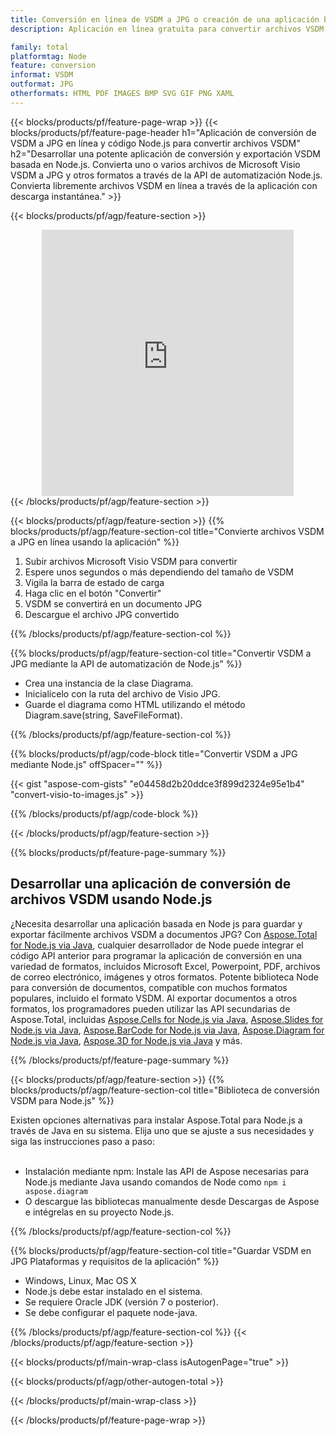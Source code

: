 ```yaml
---
title: Conversión en línea de VSDM a JPG o creación de una aplicación basada en Node.js para convertir archivos VSDM
description: Aplicación en línea gratuita para convertir archivos VSDM a JPG. Código de la biblioteca de conversión Node.js para documentos VSDM de Microsoft Visio. 

family: total
platformtag: Node
feature: conversion
informat: VSDM
outformat: JPG
otherformats: HTML PDF IMAGES BMP SVG GIF PNG XAML
---
```

{{< blocks/products/pf/feature-page-wrap >}}
{{< blocks/products/pf/feature-page-header h1="Aplicación de conversión de VSDM a JPG en línea y código Node.js para convertir archivos VSDM" h2="Desarrollar una potente aplicación de conversión y exportación VSDM basada en Node.js. Convierta uno o varios archivos de Microsoft Visio VSDM a JPG y otros formatos a través de la API de automatización Node.js. Convierta libremente archivos VSDM en línea a través de la aplicación con descarga instantánea." >}}


{{< blocks/products/pf/agp/feature-section >}}

<div class="container-fluid agp-content bg-white aboutfile box-1 vh100 section nopbtm">
<div class=container>
<div class=row>
<div class="demobox tc col-md-12 padding-0" align="center">

<iframe title="Aplicación gratuita en línea para convertir de VSDM a JPG" style="border: none; height: 426px;" scrolling="no" src="https://total-conversion-app-65z5r2lp.k8s.dynabic.com/?to=jpg&from=vsdm" id="child-iframe" width="80%"></iframe>

</div></div>
</div></div>
{{< /blocks/products/pf/agp/feature-section >}}


{{< blocks/products/pf/agp/feature-section >}}
{{% blocks/products/pf/agp/feature-section-col title="Convierte archivos VSDM a JPG en línea usando la aplicación" %}}

1. Subir archivos Microsoft Visio VSDM para convertir
1. Espere unos segundos o más dependiendo del tamaño de VSDM
1. Vigila la barra de estado de carga
1. Haga clic en el botón "Convertir"
1. VSDM se convertirá en un documento JPG
1. Descargue el archivo JPG convertido

{{% /blocks/products/pf/agp/feature-section-col %}}

{{% blocks/products/pf/agp/feature-section-col title="Convertir VSDM a JPG mediante la API de automatización de Node.js" %}}

- Crea una instancia de la clase Diagrama.
- Inicialícelo con la ruta del archivo de Visio JPG.
- Guarde el diagrama como HTML utilizando el método Diagram.save(string, SaveFileFormat).

{{% /blocks/products/pf/agp/feature-section-col %}}

{{% blocks/products/pf/agp/code-block title="Convertir VSDM a JPG mediante Node.js" offSpacer="" %}}

{{< gist "aspose-com-gists" "e04458d2b20ddce3f899d2324e95e1b4" "convert-visio-to-images.js" >}}

{{% /blocks/products/pf/agp/code-block %}}

{{< /blocks/products/pf/agp/feature-section >}}

{{% blocks/products/pf/feature-page-summary %}}

<h2>Desarrollar una aplicación de conversión de archivos VSDM usando Node.js</h2>

¿Necesita desarrollar una aplicación basada en Node js para guardar y exportar fácilmente archivos VSDM a documentos JPG? Con [Aspose.Total for Node.js via Java](https://products.aspose.com/total/es/nodejs-java/), cualquier desarrollador de Node puede integrar el código API anterior para programar la aplicación de conversión en una variedad de formatos, incluidos Microsoft Excel, Powerpoint, PDF, archivos de correo electrónico, imágenes y otros formatos. Potente biblioteca Node para conversión de documentos, compatible con muchos formatos populares, incluido el formato VSDM. Al exportar documentos a otros formatos, los programadores pueden utilizar las API secundarias de Aspose.Total, incluidas [Aspose.Cells for Node.js via Java](https://products.aspose.com/cells/es/nodejs-java/), [Aspose.Slides for Node.js via Java](https://products.aspose.com/slides/es/nodejs-java/), [Aspose.BarCode for Node.js via Java](https://products.aspose.com/barcode/es/nodejs-java/), [Aspose.Diagram for Node.js via Java](https://products.aspose.com/diagram/es/nodejs-java/), [Aspose.3D for Node.js via Java](https://products.aspose.com/3d/es/nodejs-java/) y más. 
 
 

{{% /blocks/products/pf/feature-page-summary %}}

{{< blocks/products/pf/agp/feature-section >}}
{{% blocks/products/pf/agp/feature-section-col title="Biblioteca de conversión VSDM para Node.js" %}}

Existen opciones alternativas para instalar Aspose.Total para Node.js a través de Java en su sistema. Elija uno que se ajuste a sus necesidades y siga las instrucciones paso a paso:<br /><br />

- Instalación mediante npm: Instale las API de Aspose necesarias para Node.js mediante Java usando comandos de Node como ```npm i aspose.diagram```
- O descargue las bibliotecas manualmente desde Descargas de Aspose e intégrelas en su proyecto Node.js.

{{% /blocks/products/pf/agp/feature-section-col %}}

{{% blocks/products/pf/agp/feature-section-col title="Guardar VSDM en JPG Plataformas y requisitos de la aplicación" %}}

- Windows, Linux, Mac OS X
- Node.js debe estar instalado en el sistema.
- Se requiere Oracle JDK (versión 7 o posterior).
- Se debe configurar el paquete node-java.

{{% /blocks/products/pf/agp/feature-section-col %}}
{{< /blocks/products/pf/agp/feature-section >}}

{{< blocks/products/pf/main-wrap-class isAutogenPage="true" >}}

{{< blocks/products/pf/agp/other-autogen-total >}}

{{< /blocks/products/pf/main-wrap-class >}}

{{< /blocks/products/pf/feature-page-wrap >}}
